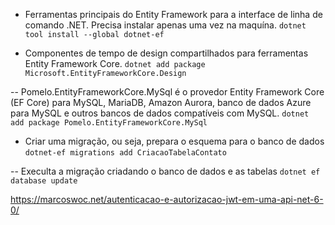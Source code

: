 - Ferramentas principais do Entity Framework para a interface de linha de comando .NET. Precisa instalar apenas uma vez na maquína.
`dotnet tool install --global dotnet-ef`

- Componentes de tempo de design compartilhados para ferramentas Entity Framework Core.
`dotnet add package Microsoft.EntityFrameworkCore.Design`

-- Pomelo.EntityFrameworkCore.MySql é o provedor Entity Framework Core (EF Core) para MySQL, MariaDB, Amazon Aurora, banco de dados Azure para MySQL e outros bancos de dados compatíveis com MySQL.
`dotnet add package Pomelo.EntityFrameworkCore.MySql`

- Criar uma migração, ou seja, prepara o esquema para o banco de dados
`dotnet-ef migrations add CriacaoTabelaContato`

-- Execulta a migração criadando o banco de dados e as tabelas
`dotnet ef database update`


https://marcoswoc.net/autenticacao-e-autorizacao-jwt-em-uma-api-net-6-0/
